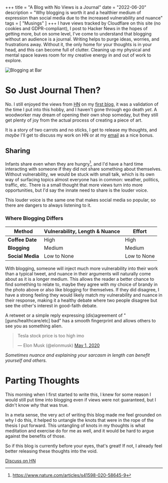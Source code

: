 +++
title = "A Blog with No Views is a Journal"
date = "2022-06-20"
description = "Why blogging is worth it and a healthier medium of expression than social media due to the increased vulnerability and nuance"
tags = [
    "Musings"
]
+++
I have views tracked by Cloudflare on this site (no cookies and GDPR-compliant), I post to Hacker News in the hopes of getting more, but on some level, I've come to understand that blogging without an audience is a journal. Writing helps to purge ideas, worries, and frustrations away. Without it, the only home for your thoughts is in your head, and this can become full of clutter. Cleaning up my physical and mental space leaves room for my creative energy in and out of work to explore.

![Blogging at Bar](/images/blogging_from_bar.jpeg "A space away from my home office free of clutter. Also, don't get a magic mouse, it charges upside down, and the bar is still in progress.")

# So Just Journal Then?
No. I still enjoyed the views from [HN](https://news.ycombinator.com/item?id=28462638) on my [first blog](https://noah-ford.com/cracker-barrel-whole-foods-presidential-2020/), it was a validation of the time I put into this hobby, and I haven't gone through ego death _yet_. A woodworker may dream of opening their own shop someday, but they still get plenty of joy from the actual process of creating a piece of art. 

It is a story of two carrots and no sticks, I get to release my thoughts, and  _maybe_ I'll get to discuss my work on HN or at my [email](noahtylerford@gmail.com) as a nice bonus. 

## Sharing

Infants share even when they are hungry[^1], and I'd have a hard time interacting with someone if they did not share something about themselves. Without vulnerability, we would be stuck with small talk, which is its own way of surfacing topics almost everyone has in common: weather, politics, traffic, etc. There is a small thought that more views turn into more opportunities, but I'd say the innate need to share is the louder voice.

This louder voice is the same one that makes social media so popular, so there are dangers to always listening to it.

### Where Blogging Differs

| Method       | Vulnerability, Length & Nuance     | Effort|
|--------------|------------------------------------|-------|
| **Coffee Date**  | High          | High        | High               |
| **Blogging**     | Medium        | Medium      | Medium             |
| **Social Media** | Low to None   | Low to None | High               |

With blogging, someone will inject much more vulnerability into their work than a typical tweet, and nuance in their arguments will naturally come about as it is a longer medium. This allows the reader a better chance to find something to relate to, maybe they agree with my choice of brandy in the photo above or also like blogging for themselves. If they did disagree, I have a strong feeling they would likely match my vulnerability and nuance in their response, making it a healthy debate where two people disagree but see the other's interest in good-faith debate. 

A retweet or a simple reply expressing (dis)agreement of "[guns/healthcare/etc] bad" has a smooth fingerprint and allows others to see you as something alien.

<blockquote class="twitter-tweet"><p lang="en" dir="ltr">Tesla stock price is too high imo</p>&mdash; Elon Musk (@elonmusk) <a href="https://twitter.com/elonmusk/status/1256239815256797184?ref_src=twsrc%5Etfw">May 1, 2020</a></blockquote> <script async src="https://platform.twitter.com/widgets.js" charset="utf-8"></script>

_Sometimes nuance and explaining your sarcasm in length can benefit yourself and others._

# Parting Thoughts
This morning when I first started to write this, I knew for some reason I would still put time into blogging even if views were not guaranteed, but I didn't know _why_ that was true. 

In a meta sense, the very act of writing this blog made me feel grounded on why I do this, it helped to untangle the knots that were in the rope of the thesis I put forward. This untangling of knots in my thoughts is what meditation and exercise do for me as well, and it would be hard to argue against the benefits of those. 

So if this blog is currently before your eyes, that's great! If not, I already feel better releasing these thoughts into the void. 

[Discuss on HN](https://news.ycombinator.com/item?id=31813222)

[^1]: https://www.nature.com/articles/s41598-020-58645-9
